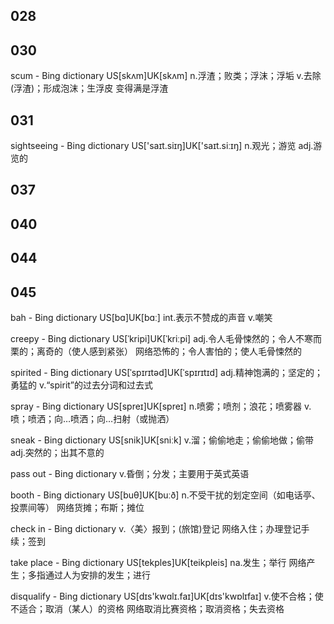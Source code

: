 ## 028

## 030

scum - Bing dictionary
US[skʌm]UK[skʌm]
n.浮渣；败类；浮沫；浮垢
v.去除(浮渣)；形成泡沫；生浮皮 变得满是浮渣


## 031 

sightseeing - Bing dictionary
US['saɪt.siɪŋ]UK['saɪt.siːɪŋ]
n.观光；游览
adj.游览的

## 037

## 040

## 044


## 045

bah - Bing dictionary
US[bɑ]UK[bɑː]
int.表示不赞成的声音
v.嘲笑

creepy - Bing dictionary
US[ˈkripi]UK[ˈkriːpi]
adj.令人毛骨悚然的；令人不寒而栗的；离奇的（使人感到紧张）
网络恐怖的；令人害怕的；使人毛骨悚然的

spirited - Bing dictionary
US[ˈspɪrɪtəd]UK[ˈspɪrɪtɪd]
adj.精神饱满的；坚定的；勇猛的
v.“spirit”的过去分词和过去式

spray - Bing dictionary
US[spreɪ]UK[spreɪ]
n.喷雾；喷剂；浪花；喷雾器
v.喷；喷洒；向…喷洒；向…扫射（或抛洒）

sneak - Bing dictionary
US[snik]UK[sniːk]
v.溜；偷偷地走；偷偷地做；偷带
adj.突然的；出其不意的

pass out - Bing dictionary
v.昏倒；分发；主要用于英式英语

booth - Bing dictionary
US[buθ]UK[buːð]
n.不受干扰的划定空间（如电话亭、投票间等）
网络货摊；布斯；摊位

check in - Bing dictionary
v.〈美〉报到；(旅馆)登记
网络入住；办理登记手续；签到

take place - Bing dictionary
US[tekples]UK[teikpleis]
na.发生；举行
网络产生；多指通过人为安排的发生；进行

disqualify - Bing dictionary
US[dɪs'kwɑlɪ.faɪ]UK[dɪs'kwɒlɪfaɪ]
v.使不合格；使不适合；取消（某人）的资格
网络取消比赛资格；取消资格；失去资格








